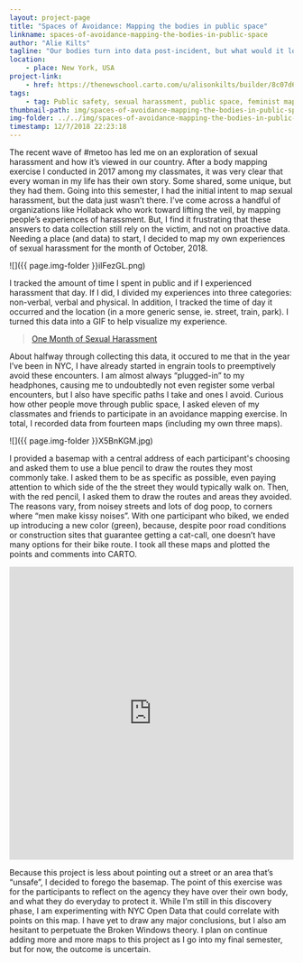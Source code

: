```yaml
---
layout: project-page
title: "Spaces of Avoidance: Mapping the bodies in public space"
linkname: spaces-of-avoidance-mapping-the-bodies-in-public-space
author: "Alie Kilts"
tagline: "Our bodies turn into data post-incident, but what would it look like to collect it before?"
location:
    - place: New York, USA
project-link:
    - href: https://thenewschool.carto.com/u/alisonkilts/builder/8c07d67d-5350-4f2a-ac77-b87c2836b921/embed
tags:
    - tag: Public safety, sexual harassment, public space, feminist mapping, avoidance mapping
thumbnail-path: img/spaces-of-avoidance-mapping-the-bodies-in-public-space/a1Ndq2r.jpg
img-folder: ../../img/spaces-of-avoidance-mapping-the-bodies-in-public-space/
timestamp: 12/7/2018 22:23:18
---
```

The recent wave of #metoo has led me on an exploration of sexual harassment and how it’s viewed in our country. After a body mapping exercise I conducted in 2017 among my classmates, it was very clear that every woman in my life has their own story. Some shared, some unique, but they had them. Going into this semester, I had the initial intent to map sexual harassment, but the data just wasn’t there. I’ve come across a handful of organizations like Hollaback who work toward lifting the veil, by mapping people’s experiences of harassment. But, I find it frustrating that these answers to data collection still rely on the victim, and not on proactive data. Needing a place (and data) to start, I decided to map my own experiences of sexual harassment for the month of October, 2018.

![]({{ page.img-folder }}iIFezGL.png)

I tracked the amount of time I spent in public and if I experienced harassment that day. If I did, I divided my experiences into three categories: non-verbal, verbal and physical. In addition, I tracked the time of day it occurred and the location (in a more generic sense, ie. street, train, park). I turned this data into a GIF to help visualize my experience.

<blockquote class="imgur-embed-pub" lang="en" data-id="a/Tj00rSq"><a href="//imgur.com/Tj00rSq">One Month of Sexual Harassment</a></blockquote><script async src="//s.imgur.com/min/embed.js" charset="utf-8"></script>

About halfway through collecting this data, it occured to me that in the year I’ve been in NYC, I have already started in engrain tools to preemptively avoid these encounters. I am almost always “plugged-in” to my headphones, causing me to undoubtedly not even register some verbal encounters, but I also have specific paths I take and ones I avoid. Curious how other people move through public space, I asked eleven of my classmates and friends to participate in an avoidance mapping exercise. In total, I recorded data from fourteen maps (including my own three maps).

![]({{ page.img-folder }}X5BnKGM.jpg)

I provided a basemap with a central address of each participant's choosing and asked them to use a blue pencil to draw the routes they most commonly take. I asked them to be as specific as possible, even paying attention to which side of the the street they would typically walk on. Then, with the red pencil, I asked them to draw the routes and areas they avoided. The reasons vary, from noisey streets and lots of dog poop, to corners where “men make kissy noises”. With one participant who biked, we ended up introducing a new color (green), because, despite poor road conditions or construction sites that guarantee getting a cat-call, one doesn’t have many options for their bike route. I took all these maps and plotted the points and comments into CARTO.

<iframe width="100%" height="520" frameborder="0" src="https://thenewschool.carto.com/u/alisonkilts/builder/8c07d67d-5350-4f2a-ac77-b87c2836b921/embed" allowfullscreen webkitallowfullscreen mozallowfullscreen oallowfullscreen msallowfullscreen></iframe>

Because this project is less about pointing out a street or an area that’s “unsafe”, I decided to forego the basemap. The point of this exercise was for the participants to reflect on the agency they have over their own body, and what they do everyday to protect it. While I’m still in this discovery phase, I am experimenting with NYC Open Data that could correlate with points on this map. I have yet to draw any major conclusions, but I also am hesitant to perpetuate the Broken Windows theory. I plan on continue adding more and more maps to this project as I go into my final semester, but for now, the outcome is uncertain.